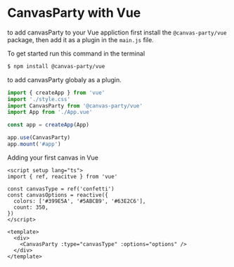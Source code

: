 # CanvasParty with Vue

to add canvasParty to your Vue appliction first install the `@canvas-party/vue` package, then
add it as a plugin in the `main.js` file.

To get started run this command in the terminal

```bash
$ npm install @canvas-party/vue
```

to add canvasParty globaly as a plugin.

```js
import { createApp } from 'vue'
import './style.css'
import CanvasParty from '@canvas-party/vue'
import App from './App.vue'

const app = createApp(App)

app.use(CanvasParty)
app.mount('#app')
```

Adding your first canvas in Vue

```vue
<script setup lang="ts">
import { ref, reacitve } from 'vue'

const canvasType = ref('confetti')
const canvasOptions = reactive({
  colors: ['#399E5A', '#5ABCB9', '#63E2C6'],
  count: 350,
})
</script>

<template>
  <div>
    <CanvasParty :type="canvasType" :options="options" />
  </div>
</template>
```

